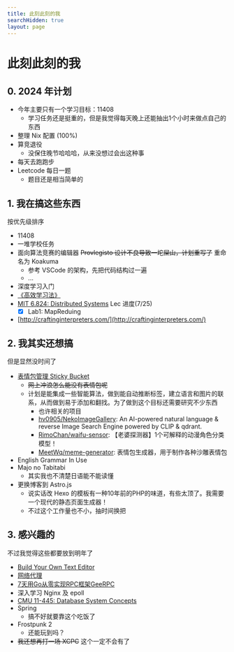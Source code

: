 ```yaml
---
title: 此刻此刻的我
searchHidden: true
layout: page
---
```


# 此刻此刻的我

## 0. 2024 年计划

- 今年主要只有一个学习目标：11408
    + 学习任务还是挺重的，但是我觉得每天晚上还能抽出1个小时来做点自己的东西
- 整理 Nix 配置 (100%)
- 算竞退役
    + 没保住晚节哈哈哈，从来没想过会出这种事
- 每天去跑跑步
- Leetcode 每日一题
    + 题目还是相当简单的


## 1. 我在搞这些东西

按优先级排序

- 11408
- 一堆学校任务
- 面向算法竞赛的编辑器 ~~Provlegisto 设计不良导致一坨屎山，计划重写了~~ 重命名为 Koakuma
    + 参考 VSCode 的架构，先把代码结构过一遍
    + ...
- 深度学习入门
- [《高效学习法》](https://book.douban.com/subject/36614599/)
- [MIT 6.824: Distributed Systems](https://pdos.csail.mit.edu/6.824/schedule.html) Lec 进度(7/25)
    + [X] Lab1: MapReduing
- [http://craftinginterpreters.com/](http://craftinginterpreters.com/)

## 2. 我其实还想搞

但是显然没时间了

- [表情包管理 Sticky Bucket](https://github.com/mslxl/sticky-bucket)
    + ~~网上冲浪怎么能没有表情包呢~~
    + 计划是能集成一些智能算法，做到能自动推断标签，建立语言和图片的联系，从而做到易于添加和翻找。为了做到这个目标还需要研究不少东西
        * 也许相关的项目
        * [hv0905/NekoImageGallery](https://github.com/hv0905/NekoImageGallery): An AI-powered natural language & reverse Image Search Engine powered by CLIP & qdrant. 
        * [RimoChan/waifu-sensor](https://github.com/RimoChan/waifu-sensor): 【老婆探测器】1个可解释的动漫角色分类模型！ 
        * [MeetWq/meme-generator](https://github.com/MeetWq/meme-generator): 表情包生成器，用于制作各种沙雕表情包 
- English Grammar In Use
- Majo no Tabitabi
    + 其实我也不清楚日语能不能读懂
- 更换博客到 Astro.js
    + 说实话改 Hexo 的模板有一种10年前的PHP的味道，有些太顶了。我需要一个现代的静态页面生成器！
    + 不过这个工作量也不小，抽时间换把

## 3. 感兴趣的

不过我觉得这些都要放到明年了

- [Build Your Own Text Editor](https://viewsourcecode.org/snaptoken/kilo/)
- [网络代理](https://github.com/songgao/water)
- [7天用Go从零实现RPC框架GeeRPC](https://geektutu.com/post/geerpc.html)
- 深入学习 Nginx 及 epoll
- [CMU 11-445: Database System Concepts](https://15445.courses.cs.cmu.edu/fall2019/schedule.html)
- Spring
    + 搞不好就要靠这个吃饭了
- Frostpunk 2
    + 还能玩到吗？
- ~~我还想再打一场 XCPC~~ 这个一定不会有了


<!-- 
{% folding green::2023年计划 %}
{% endfolding %}
-->

